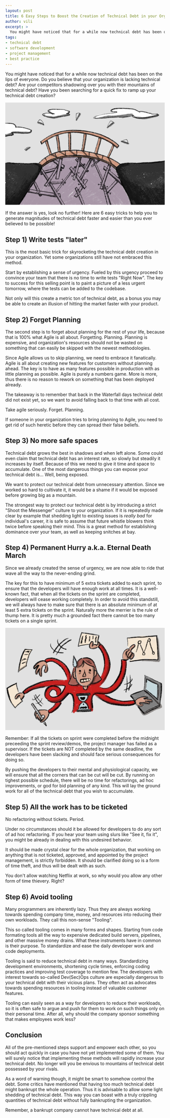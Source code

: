 ```yaml
---
layout: post
title: 6 Easy Steps to Boost the Creation of Technical Debt in your Organization
author: vili
excerpt: >
  You might have noticed that for a while now technical debt has been on the lips of everyone. Do you believe that your organization is lacking technical debt? Are your competitors shadowing over you with their mountains of technical debt? Have you been searching for a quick fix to ramp up your technical debt creation? If the answer is yes, look no further!
tags:
- technical debt
- software development
- project management
- best practice
---
```


You might have noticed that for a while now technical debt has been on the lips of everyone.
Do you believe that your organization is lacking technical debt?
Are your competitors shadowing over you with their mountains of technical debt?
Have you been searching for a quick fix to ramp up your technical debt creation?

![tech-debt](/img/tech-debt/bridge.jpg)

If the answer is yes, look no further!
Here are 6 easy tricks to help you to generate magnitudes of technical debt faster and easier than you ever believed to be possible!

## Step 1) Write tests "later"

This is the most basic trick for skyrocketing the technical debt creation in your organization.
Yet some organizations still have not embraced this method.

Start by establishing a sense of urgency.
Fueled by this urgency proceed to convince your team that there is no time to write tests "Right Now".
The key to success for this selling point is to paint a picture of a less urgent tomorrow,
where the tests can be added to the codebase.

Not only will this create a metric ton of technical debt,
as a bonus you may be able to create an illusion of hitting the market faster with your product.

## Step 2) Forget Planning

The second step is to forget about planning for the rest of your life,
because that is 100% what Agile is all about.
Forgetting. Planning.
Planning is expensive,
and organization's resources should not be wasted on something that can easily be skipped with the newest methodologies.

Since Agile allows us to skip planning,
we need to embrace it fanatically.
Agile is all about creating new features for customers without planning ahead.
The key is to have as many features possible in production with as little planning as possible.
Agile is purely a numbers game.
More is more,
thus there is no reason to rework on something that has been deployed already.

The takeaway is to remember that back in the Waterfall days technical debt did not exist yet,
so we want to avoid falling back to that time with all cost.

Take agile seriously.
Forget. Planning.

If someone in your organization tries to bring planning to Agile,
you need to get rid of such heretic before they can spread their false beliefs.

## Step 3) No more safe spaces

Technical debt grows the best in shadows and when left alone.
Some could even claim that technical debt has an interest rate,
so slowly but steadily it increases by itself.
Because of this we need to give it time and space to accumulate.
One of the most dangerous things you can expose your technical debt is... Well, being exposed.

We want to protect our technical debt from unnecessary attention.
Since we worked so hard to cultivate it,
it would be a shame if it would be exposed before growing big as a mountain.

The strongest way to protect our technical debt is by introducing a strict "Shoot the Messenger" culture to your organization.
If it is repeatedly made clear by example that shedding light to existing issues is _really bad_ for individual's career,
it is safe to assume that future whistle blowers think twice before speaking their mind.
This is a great method for establishing dominance over your team,
as well as keeping snitches at bay.

## Step 4) Permanent Hurry a.k.a. Eternal Death March

Since we already created the sense of urgency,
we are now able to ride that wave all the way to the never-ending grind.

The key for this to have minimum of 5 extra tickets added to each sprint,
to ensure that the developers will have enough work at all times.
It is a well-known fact,
that when all the tickets on the sprint are completed,
developers will cease working completely.
In order to avoid this standstill,
we will always have to make sure that there is an absolute minimum of at least 5 extra tickets on the sprint.
Naturally more the merrier is the rule of thump here.
It is pretty much a grounded fact there cannot be too many tickets on a single sprint.

![hurry](/img/tech-debt/hurry.jpg)

Remember: If all the tickets on sprint were completed before the midnight preceeding the sprint review/demos,
the project manager has failed as a supervisor.
If the tickets are NOT completed by the same deadline,
the developers have been slacking and should face serious consequences for doing so.

By pushing the developers to their mental and physiological capacity,
we will ensure that all the corners that can be cut will be cut.
By running on tighest possible schedule,
there will be no time for refactorings, ad hoc improvements,
or god for bid planning of any kind.
This will lay the ground work for all of the technical debt that you wish to accumulate.

## Step 5) All the work has to be ticketed

No refactoring without tickets. Period.

Under no circumstances should it be allowed for developers to do any sort of ad hoc refactoring.
If you hear your team using slurs like "See it, fix it",
you might be already in dealing with this undesired behavior.

It should be made crystal clear for the whole organization,
that working on anything that is not ticketed, approved, and appointed by the project management,
is strictly forbidden.
It should be clarified doing so is a form of time theft,
and thus will be dealt with as such.

You don't allow watching Netflix at work,
so why would you allow any other form of time thievery.
Right?

## Step 6) Avoid tooling

Many programmers are inherently lazy.
Thus they are always working towards spending company time, money, and resources into reducing their own workloads.
They call this non-sense "Tooling".

This so called tooling comes in many forms and shapes.
Starting from code formating tools all the way to expensive dedicated build servers, pipelines, and other massive money drains.
What these instruments have in common is their purpose.
To standardize and ease the daily developer work and code deployments.

Tooling is said to reduce technical debt in many ways.
Standardizing development environments, shortening cycle times, enforcing coding practices and improving test coverage to mention few.
The developers with interest towards so-called Dev(Sec)Ops culture are especially dangerous to your technical debt with their vicious plans.
They often act as advocates towards spending resources in tooling instead of valuable customer features.

Tooling can easily seen as a way for developers to reduce their workloads,
so it is often safe to argue and push for them to work on such things only on their personal time.
After all, why should the company sponsor something that makes employees work less?

## Conclusion

All of the pre-mentioned steps support and empower each other,
so you should act quickly in case you have not yet implemented some of them.
You will surely notice that implementing these methods will rapidly increase your technical debt.
No longer will you be envious to mountains of technical debt possessed by your rivals.

As a word of warning though,
it might be smart to somehow control the debt.
Some critics have mentioned that having too much technical debt might bankrupt the whole operation.
Thus it is advisable to allow some light shedding of technical debt.
This way you can boast with a truly crippling quantities of technical debt without fully bankrupting the organization.

Remember, a bankrupt company cannot have technical debt at all.